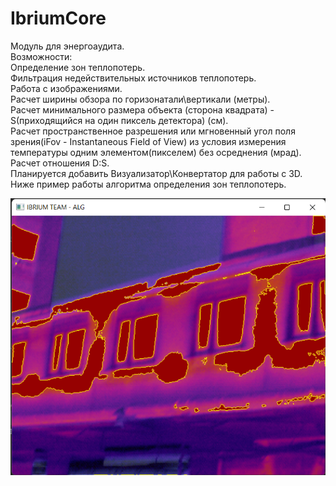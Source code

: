 # IbriumCore

Модуль для энергоаудита.
<br>
Возможности:
<br>
Определение зон теплопотерь.
<br>
Фильтрация недействительных источников теплопотерь.
<br>
Работа с изображениями. 
<br>
Расчет ширины обзора по горизонатали\вертикали (метры).
<br>
Расчет минимального размера объекта (сторона квадрата) - S(приходящийся на один пиксель детектора) (см).
<br>
Расчет пространственное разрешения или мгновенный угол поля зрения(iFov - Instantaneous Field of View) из условия измерения температуры одним элементом(пикселем) без осреднения (мрад).
<br>
Расчет отношения D:S.
<br>
Планируется добавить Визуализатор\Конвертатор для работы с 3D.
<br>
Ниже пример работы алгоритма определения зон теплопотерь.

<div>
  <img src="https://github.com/meltoroun/IbriumCore/blob/master/screenschoots/main.png" alt="Main" title="Main">
</div>
